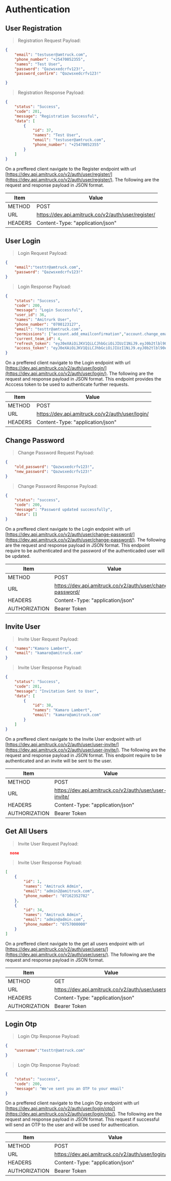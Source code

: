 # Authentication

## User Registration
> Registration Request Payload:

```json
{
    "email": "testuser@amtruck.com",
    "phone_number": "+25470052355", 
    "names": "Test User",
    "password": "Qazwsxedcrfv123!",
    "password_confirm": "Qazwsxedcrfv123!"

}

```

> Registration Response Payload:

```json
{
    "status": "Success",
    "code": 201,
    "message": "Registration Successful",
    "data": [
        {
            "id": 37,
            "names": "Test User",
            "email": "testuser@amtruck.com",
            "phone_number": "+25470052355"
        }
    ]
}
```

On a preffered client navigate to the Register endpoint with url [https://dev.api.amitruck.co/v2/auth/user/register/](https://dev.api.amitruck.co/v2/auth/user/register/). The following are the request and response payload in JSON format.

Item | Value
---------- | -------
METHOD | POST 
URL | https://dev.api.amitruck.co/v2/auth/user/register/
HEADERS | Content-Type: "application/json"


## User Login

> Login Request Payload:

```json
{ 
    "email":"testtr@amtruck.com",
    "password": "Qazwsxedcrfv123!"
}

```

> Login Response Payload:

```json
{
    "status": "Success",
    "code": 200,
    "message": "Login Successful",
    "user_id": 36,
    "names": "Amitrurk User",
    "phone_number": "0700123127",
    "email": "testtr@amtruck.com",
    "permissions": ["account.add_emailconfirmation","account.change_emailconfirmation"],
    "current_team_id": 4,
    "refresh_token": "eyJ0eXAiOiJKV1QiLCJhbGciOiJIUzI1NiJ9.eyJ0b2tlbl90eXBlIjoicmVmcmVzaCIsImV4c",
    "access_token": "eyJ0eXAiOiJKV1QiLCJhbGciOiJIUzI1NiJ9.eyJ0b2tlbl90eXBlIjoiYWNjZXNzIiwiZXhwIjoxNjcwMTM4Nz"
}
```

On a preffered client navigate to the Login endpoint with url [https://dev.api.amitruck.co/v2/auth/user/login/](https://dev.api.amitruck.co/v2/auth/user/login/). The following are the request and response payload in JSON format. This endpoint provides the Acccess token to be used to authenticate further requests.

Item | Value
---------- | -------
METHOD | POST 
URL | https://dev.api.amitruck.co/v2/auth/user/login/
HEADERS | Content-Type: "application/json"


## Change Password


> Change Password Request Payload:

```json
{
    "old_password": "Qazwsxedcrfv123!",
    "new_password": "Qazwsxedcrfv123!"
}
```
> Change Password Response Payload:

```json
{
    "status": "success",
    "code": 200,
    "message": "Password updated successfully",
    "data": []
}
```

On a preffered client navigate to the Login endpoint with url [https://dev.api.amitruck.co/v2/auth/user/change-password/](https://dev.api.amitruck.co/v2/auth/user/change-password/). The following are the request and response payload in JSON format. This endpoint require to be authenticated and the password of the authenticaded user will be updated.

Item | Value
---------- | -------
METHOD | POST 
URL | https://dev.api.amitruck.co/v2/auth/user/change-password/
HEADERS | Content-Type: "application/json"
AUTHORIZATION | Bearer Token

## Invite User

> Invite User Request Payload:

```json
{   "names":"Kamaro Lambert",
    "email": "kamaro@amitruck.com"
}
```
> Invite User Response Payload:

```json
{
    "status": "Success",
    "code": 201,
    "message": "Invitation Sent to User",
    "data": [
        {
            "id": 38,
            "names": "Kamaro Lambert",
            "email": "kamaro@amitruck.com"
        }
    ]
}
```

On a preffered client navigate to the Invite User endpoint with url [https://dev.api.amitruck.co/v2/auth/user/user-invite/](https://dev.api.amitruck.co/v2/auth/user/user-invite/). The following are the request and response payload in JSON format. This endpoint require to be authenticated and an invite will be sent to the user.

Item | Value
---------- | -------
METHOD | POST 
URL | https://dev.api.amitruck.co/v2/auth/user/user-invite/
HEADERS | Content-Type: "application/json"
AUTHORIZATION | Bearer Token

## Get All Users
> Invite User Request Payload:

```json
  none
```

> Invite User Response Payload:

```json
[
    {
        "id": 1,
        "names": "Amitruck Admin",
        "email": "admin2@amitruck.com",
        "phone_number": "07162352782"
    },
    {
        "id": 34,
        "names": "Amitruck Admin",
        "email": "admin@admin.com",
        "phone_number": "0757000000"
    }
]
```
On a preffered client navigate to the get all users endpoint with url [https://dev.api.amitruck.co/v2/auth/user/users/](https://dev.api.amitruck.co/v2/auth/user/users/). The following are the request and response payload in JSON format.

Item | Value
---------- | -------
METHOD | GET 
URL | https://dev.api.amitruck.co/v2/auth/user/users/
HEADERS | Content-Type: "application/json"
AUTHORIZATION | Bearer Token

## Login Otp
> Login Otp Response Payload:

```json
{ 
    "username":"testtr@amtruck.com"
}
```
> Login Otp Response Payload:

```json
{
    "status": "success",
    "code": 200,
    "message": "We've sent you an OTP to your email"
}
```
On a preffered client navigate to the Login Otp endpoint with url [https://dev.api.amitruck.co/v2/auth/user/login/otp/](https://dev.api.amitruck.co/v2/auth/user/login/otp/). The following are the request and response payload in JSON format. This request if successful will send an OTP to the user and will be used for authentication.

Item | Value
---------- | -------
METHOD | POST 
URL | https://dev.api.amitruck.co/v2/auth/user/login/otp/
HEADERS | Content-Type: "application/json"
AUTHORIZATION | Bearer Token




